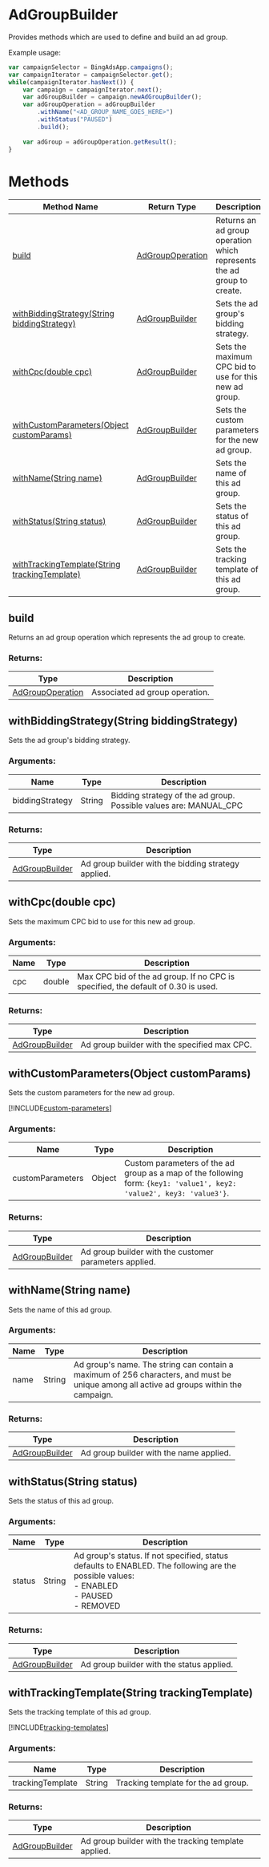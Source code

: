 # AdGroupBuilder
Provides methods which are used to define and build an ad group.

Example usage:
```javascript
var campaignSelector = BingAdsApp.campaigns();
var campaignIterator = campaignSelector.get();
while(campaignIterator.hasNext()) {
    var campaign = campaignIterator.next();
    var adGroupBuilder = campaign.newAdGroupBuilder();
    var adGroupOperation = adGroupBuilder
        .withName("<AD_GROUP_NAME_GOES_HERE>")
        .withStatus("PAUSED")
        .build();
    
    var adGroup = adGroupOperation.getResult();
}
```

# Methods
|Method Name|Return Type|Description|
|-|-|-
[build](#build)|[AdGroupOperation](./AdGroupOperation)|Returns an ad group operation which represents the ad group to create.<br />
[withBiddingStrategy(String biddingStrategy)](#withbiddingstrategy~string-biddingstrategy~)|[AdGroupBuilder](./AdGroupBuilder)|Sets the ad group's bidding strategy.<br />
[withCpc(double cpc)](#withcpc~double-cpc~)|[AdGroupBuilder](./AdGroupBuilder)|Sets the maximum CPC bid to use for this new ad group.<br />
[withCustomParameters(Object customParams)](#withcustomparameters~object-customparams~)|[AdGroupBuilder](./AdGroupBuilder)|Sets the custom parameters for the new ad group.
[withName(String name)](#withname~string-name~)|[AdGroupBuilder](./AdGroupBuilder)|Sets the name of this ad group. <br />
[withStatus(String status)](#withstatus~string-status~)|[AdGroupBuilder](./AdGroupBuilder)|Sets the status of this ad group.<br />
[withTrackingTemplate(String trackingTemplate)](#withtrackingtemplate~string-trackingtemplate~)|[AdGroupBuilder](./AdGroupBuilder)|Sets the tracking template of this ad group.<br />

## <a name="build"></a>build
Returns an ad group operation which represents the ad group to create.

### Returns:
|Type|Description|
|-|-
[AdGroupOperation](./AdGroupOperation)|Associated ad group operation.

## <a name="withbiddingstrategy~string-biddingstrategy~"></a>withBiddingStrategy(String biddingStrategy)
Sets the ad group's bidding strategy.





### Arguments:
|Name|Type|Description|
|-|-|-
biddingStrategy|String|Bidding strategy of the ad group. Possible values are: MANUAL_CPC
### Returns:
|Type|Description|
|-|-
[AdGroupBuilder](./AdGroupBuilder)|Ad group builder with the bidding strategy applied.

## <a name="withcpc~double-cpc~"></a>withCpc(double cpc)
Sets the maximum CPC bid to use for this new ad group.



### Arguments:
|Name|Type|Description|
|-|-|-
cpc|double|Max CPC bid of the ad group. If no CPC is specified, the default of 0.30 is used.
### Returns:
|Type|Description|
|-|-
[AdGroupBuilder](./AdGroupBuilder)|Ad group builder with the specified max CPC.

## <a name="withcustomparameters~object-customparams~"></a>withCustomParameters(Object customParams)
Sets the custom parameters for the new ad group.

[!INCLUDE[custom-parameters](../includes/custom-parameters.md)]
### Arguments:
|Name|Type|Description|
|-|-|-
customParameters|Object|Custom parameters of the ad group as a map of the following form: <code>{key1: 'value1', key2: 'value2', key3: 'value3'}</code>.
### Returns:
|Type|Description|
|-|-
[AdGroupBuilder](./AdGroupBuilder)|Ad group builder with the customer parameters applied.

## <a name="withname~string-name~"></a>withName(String name)
Sets the name of this ad group. 

### Arguments:
|Name|Type|Description|
|-|-|-
name|String|Ad group's name. The string can contain a maximum of 256 characters, and must be unique among all active ad groups within the campaign.
### Returns:
|Type|Description|
|-|-
[AdGroupBuilder](./AdGroupBuilder)|Ad group builder with the name applied.

## <a name="withstatus~string-status~"></a>withStatus(String status)
Sets the status of this ad group.



### Arguments:
|Name|Type|Description|
|-|-|-
status|String|Ad group's status. If not specified, status defaults to ENABLED.  The following are the possible values: <br /> - ENABLED<br /> - PAUSED <br /> - REMOVED
### Returns:
|Type|Description|
|-|-
[AdGroupBuilder](./AdGroupBuilder)|Ad group builder with the status applied.

## <a name="withtrackingtemplate~string-trackingtemplate~"></a>withTrackingTemplate(String trackingTemplate)
Sets the tracking template of this ad group.


[!INCLUDE[tracking-templates](../includes/tracking-templates.md)]
### Arguments:
|Name|Type|Description|
|-|-|-
trackingTemplate|String|Tracking template for the ad group.
### Returns:
|Type|Description|
|-|-
[AdGroupBuilder](./AdGroupBuilder)|Ad group builder with the tracking template applied.

